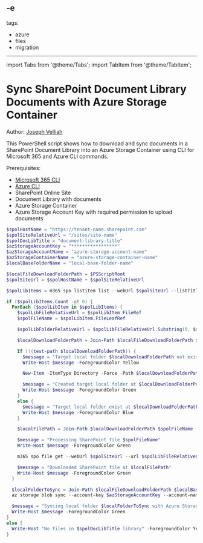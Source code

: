 -e <!-- DISCLAIMER: All secrets, passwords, and sensitive values in this document are examples only and not real credentials. -->
---
tags:
  - azure
  - files
  - migration
---

import Tabs from '@theme/Tabs';
import TabItem from '@theme/TabItem';

# Sync SharePoint Document Library Documents with Azure Storage Container

Author: [Joseph Velliah](https://sprider.blog/EXAMPLE_SECRET_VALUE_PLACEHOLDER)

This PowerShell script shows how to download and sync documents in a SharePoint Document Library into an Azure Storage Container using CLI for Microsoft 365 and Azure CLI commands.

Prerequisites:

- [Microsoft 365 CLI](https://pnp.github.io/cli-microsoft365/)
- [Azure CLI](https://learn.microsoft.com/cli/azure/?view=azure-cli-latest)
- SharePoint Online Site
- Document Library with documents
- Azure Storage Container
- Azure Storage Account Key with required permission to upload documents

<Tabs>
  <TabItem value="PowerShell">

  ```powershell
  $spolHostName = "https://tenant-name.sharepoint.com"
  $spolSiteRelativeUrl = "/sites/site-name"
  $spolDocLibTitle = "document-library-title"
  $azStorageAccountKey = "*****************"
  $azStorageAccountName = "azure-storage-account-name"
  $azStorageContainerName = "azure-storage-container-name"
  $localBaseFolderName = "local-base-folder-name"

  $localFileDownloadFolderPath = $PSScriptRoot
  $spolSiteUrl = $spolHostName + $spolSiteRelativeUrl

  $spolLibItems = m365 spo listitem list --webUrl $spolSiteUrl --listTitle $spolDocLibTitle --fields 'FileRef,FileLeafRef' --filter "FSObjType eq 0" -o json | ConvertFrom-Json

  if ($spolLibItems.Count -gt 0) {
    ForEach ($spolLibItem in $spolLibItems) {
      $spolLibFileRelativeUrl = $spolLibItem.FileRef
      $spolFileName = $spolLibItem.FileLeafRef

      $spolLibFolderRelativeUrl = $spolLibFileRelativeUrl.Substring(0, $spolLibFileRelativeUrl.lastIndexOf('/'))

      $localDownloadFolderPath = Join-Path $localFileDownloadFolderPath $localBaseFolderName $spolLibFolderRelativeUrl

      If (!(test-path $localDownloadFolderPath)) {
        $message = "Target local folder $localDownloadFolderPath not exist"
        Write-Host $message -ForegroundColor Yellow

        New-Item -ItemType Directory -Force -Path $localDownloadFolderPath | Out-Null

        $message = "Created target local folder at $localDownloadFolderPath"
        Write-Host $message -ForegroundColor Green
      }
      else {
        $message = "Target local folder exist at $localDownloadFolderPath"
        Write-Host $message -ForegroundColor Blue
      }

      $localFilePath = Join-Path $localDownloadFolderPath $spolFileName

      $message = "Processing SharePoint file $spolFileName"
      Write-Host $message -ForegroundColor Green

      m365 spo file get --webUrl $spolSiteUrl --url $spolLibFileRelativeUrl --asFile --path $localFilePath

      $message = "Downloaded SharePoint file at $localFilePath"
      Write-Host $message -ForegroundColor Green
    }

    $localFolderToSync = Join-Path $localFileDownloadFolderPath $localBaseFolderName
    az storage blob sync --account-key $azStorageAccountKey --account-name $azStorageAccountName -c $azStorageContainerName -s $localFolderToSync --only-show-errors | Out-Null

    $message = "Syncing local folder $localFolderToSync with Azure Storage Container $azStorageContainerName is completed"
    Write-Host $message -ForegroundColor Green
  }
  else {
    Write-Host "No files in $spolDocLibTitle library" -ForegroundColor Yellow
  }
  ```

  </TabItem>
</Tabs>
